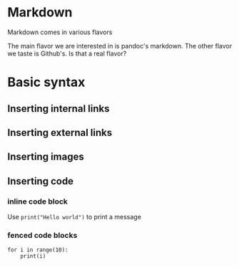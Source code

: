 
# Markdown

Markdown comes in various flavors

The main flavor we are interested in is pandoc's markdown. The other flavor we taste is Github's. Is that a real flavor?

# Basic syntax

## Inserting internal links
## Inserting external links
## Inserting images

## Inserting code

### inline code block

Use `print("Hello world")` to print a message

### fenced code blocks

```
for i in range(10):
    print(i)
```
